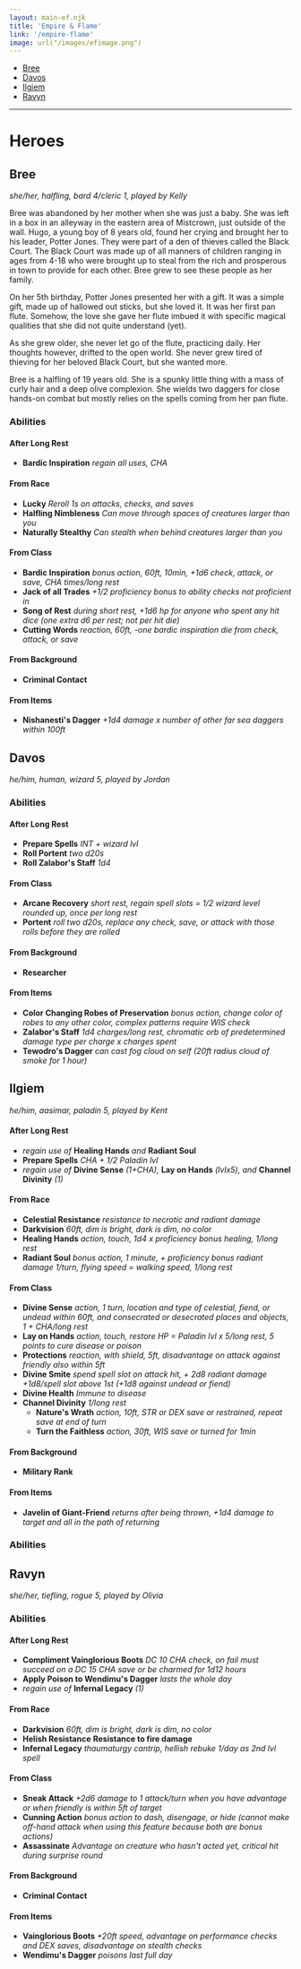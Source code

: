 ```yaml
---
layout: main-ef.njk
title: 'Empire & Flame'
link: '/empire-flame'
image: url("/images/efimage.png")
---
```


<nav>

  <ul>
    <li><a href="#bree">Bree</a></li>
    <li><a href="#davos">Davos</a></li>
    <li><a href="#ilgiem">Ilgiem</a></li>
    <li><a href="#ravyn">Ravyn</a></li>
  </ul>

</nav>

<hr/>

# Heroes

<h2 id="bree">Bree</h2>

*she/her, halfling, bard 4/cleric 1, played by Kelly*

Bree was abandoned by her mother when she was just a baby. She was left in a box in an alleyway in the eastern area of Mistcrown, just outside of the wall. Hugo, a young boy of 8 years old, found her crying and brought her to his leader, Potter Jones. They were part of a den of thieves called the Black Court. The Black Court was made up of all manners of children ranging in ages from 4-18 who were brought up to steal from the rich and prosperous in town to provide for each other. Bree grew to see these people as her family.

On her 5th birthday, Potter Jones presented her with a gift. It was a simple gift, made up of hallowed out sticks, but she loved it. It was her first pan flute. Somehow, the love she gave her flute imbued it with specific magical qualities that she did not quite understand (yet).

As she grew older, she never let go of the flute, practicing daily. Her thoughts however, drifted to the open world. She never grew tired of thieving for her beloved Black Court, but she wanted more.

Bree is a halfling of 19 years old. She is a spunky little thing with a mass of curly hair and a deep olive complexion. She wields two daggers for close hands-on combat but mostly relies on the spells coming from her pan flute.

### Abilities

#### After Long Rest

- **Bardic Inspiration** *regain all uses, CHA*

#### From Race

- **Lucky** *Reroll 1s on attacks, checks, and saves*
- **Halfling Nimbleness** *Can move through spaces of creatures larger than you*
- **Naturally Stealthy** *Can stealth when behind creatures larger than you*

#### From Class

- **Bardic Inspiration** *bonus action, 60ft, 10min, +1d6 check, attack, or save, CHA times/long rest*
- **Jack of all Trades** *+1/2 proficiency bonus to ability checks not proficient in*
- **Song of Rest** *during short rest, +1d6 hp for anyone who spent any hit dice (one extra d6 per rest; not per hit die)*
- **Cutting Words** *reaction, 60ft, -one bardic inspiration die from check, attack, or save*

#### From Background

- **Criminal Contact**

#### From Items

- **Nishanesti's Dagger** *+1d4 damage x number of other far sea daggers within 100ft*

<h2 id="davos">Davos</h2>

*he/him, human, wizard 5, played by Jordan*

### Abilities

#### After Long Rest

- **Prepare Spells** *INT + wizard lvl*
- **Roll Portent** *two d20s*
- **Roll Zalabor's Staff** *1d4*

#### From Class

- **Arcane Recovery** *short rest, regain spell slots = 1/2 wizard level rounded up, once per long rest*
- **Portent** *roll two d20s, replace any check, save, or attack with those rolls before they are rolled*

#### From Background

- **Researcher**

#### From Items

- **Color Changing Robes of Preservation** *bonus action, change color of robes to any other color, complex patterns require WIS check*
- **Zalabor's Staff** *1d4 charges/long rest, chromatic orb of predetermined damage type per charge x charges spent*
- **Tewodro's Dagger** *can cast fog cloud on self (20ft radius cloud of smoke for 1 hour)*

<h2 id="ilgiem">Ilgiem</h2>

*he/him, aasimar, paladin 5, played by Kent*

#### After Long Rest

- *regain use of* **Healing Hands** *and* **Radiant Soul**
- **Prepare Spells** *CHA + 1/2 Paladin lvl*
- *regain use of* **Divine Sense** *(1+CHA),* **Lay on Hands** *(lvlx5), and*
 **Channel Divinity** *(1)*
#### From Race

- **Celestial Resistance** *resistance to necrotic and radiant damage*
- **Darkvision** *60ft, dim is bright, dark is dim, no color*
- **Healing Hands** *action, touch, 1d4 x proficiency bonus healing, 1/long rest*
- **Radiant Soul** *bonus action, 1 minute, + proficiency bonus radiant damage 1/turn, flying speed = walking speed, 1/long rest*

#### From Class

- **Divine Sense** *action, 1 turn, location and type of celestial, fiend, or undead within 60ft, and consecrated or desecrated places and objects, 1 + CHA/long rest*
- **Lay on Hands** *action, touch, restore HP = Paladin lvl x 5/long rest, 5 points to cure disease or poison*
- **Protections** *reaction, with shield, 5ft, disadvantage on attack against friendly also within 5ft*
- **Divine Smite** *spend spell slot on attack hit, + 2d8 radiant damage +1d8/spell slot above 1st (+1d8 against undead or fiend)*
- **Divine Health** *Immune to disease*
- **Channel Divinity** *1/long rest*
  + **Nature's Wrath** *action, 10ft, STR or DEX save or restrained, repeat save at end of turn*
  + **Turn the Faithless** *action, 30ft, WIS save or turned for 1min*

#### From Background

- **Military Rank**

#### From Items

- **Javelin of Giant-Friend** *returns after being thrown, +1d4 damage to target and all in the path of returning*

### Abilities

<h2 id="ravyn">Ravyn</h2>

*she/her, tiefling, rogue 5, played by Olivia*

### Abilities

#### After Long Rest

- **Compliment Vainglorious Boots** *DC 10 CHA check, on fail must succeed on a DC 15 CHA save or be charmed for 1d12 hours*
- **Apply Poison to Wendimu's Dagger** *lasts the whole day*
- *regain use of* **Infernal Legacy** *(1)*

#### From Race

- **Darkvision** *60ft, dim is bright, dark is dim, no color*
- **Helish Resistance** **Resistance to fire damage**
- **Infernal Legacy** *thaumaturgy cantrip, hellish rebuke 1/day as 2nd lvl spell*

#### From Class

- **Sneak Attack** *+2d6 damage to 1 attack/turn when you have advantage or when friendly is within 5ft of target*
- **Cunning Action** *bonus action to dash, disengage, or hide (cannot make off-hand attack when using this feature because both are bonus actions)*
- **Assassinate** *Advantage on creature who hasn't acted yet, critical hit during surprise round*

#### From Background

- **Criminal Contact**

#### From Items

- **Vainglorious Boots** *+20ft speed, advantage on performance checks and DEX saves, disadvantage on stealth checks*
- **Wendimu's Dagger** *poisons last full day*
